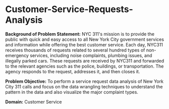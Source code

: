 # Customer-Service-Requests-Analysis
**Background of Problem Statement:** NYC 311's mission is to provide the public with quick and easy access to all New York City government services and information while offering the best customer service. Each day, NYC311 receives thousands of requests related to several hundred types of non-emergency services, including noise complaints, plumbing issues, and illegally parked cars. These requests are received by NYC311 and forwarded to the relevant agencies such as the police, buildings, or transportation. The agency responds to the request, addresses it, and then closes it. 

**Problem Objective:** To perform a service request data analysis of New York City 311 calls and focus on the data wrangling techniques to understand the pattern in the data and also visualize the major complaint types. 

**Domain:** Customer Service
